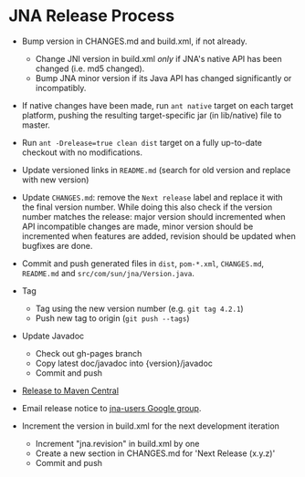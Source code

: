 JNA Release Process
===================

* Bump version in CHANGES.md and build.xml, if not already.
  * Change JNI version in build.xml *only* if JNA's native API has been changed (i.e. md5 changed).
  * Bump JNA minor version if its Java API has changed significantly or incompatibly.

* If native changes have been made, run `ant native` target on each target
  platform, pushing the resulting target-specific jar (in lib/native) file to master.

* Run `ant -Drelease=true clean dist` target on a fully up-to-date checkout with no modifications.

* Update versioned links in `README.md` (search for old version and replace with new version)

* Update `CHANGES.md`: remove the `Next release` label and replace it with the final version number. While doing this also check if the version number matches the release: major version should incremented when API incompatible changes are made, minor version should be incremented when features are added, revision should be updated when bugfixes are done.

* Commit and push generated files in `dist`, `pom-*.xml`, `CHANGES.md`, `README.md` and `src/com/sun/jna/Version.java`.

* Tag
  * Tag using the new version number (e.g. `git tag 4.2.1`)
  * Push new tag to origin (`git push --tags`)

* Update Javadoc
  * Check out gh-pages branch
  * Copy latest doc/javadoc into {version}/javadoc
  * Commit and push

* [Release to Maven Central](PublishingToMavenCentral.md)

* Email release notice to [jna-users Google group](http://groups.google.com/group/jna-users).

* Increment the version in build.xml for the next development iteration
  * Increment "jna.revision" in build.xml by one
  * Create a new section in CHANGES.md for 'Next Release (x.y.z)'
  * Commit and push

